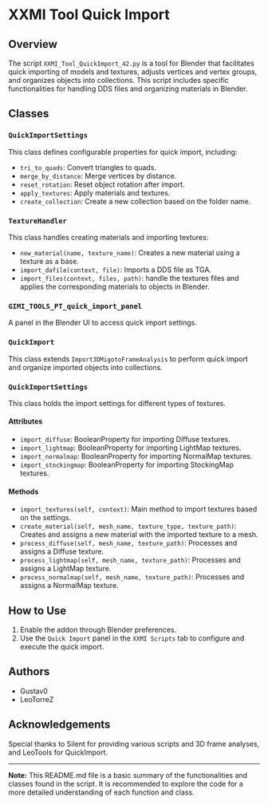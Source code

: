# XXMI Tool Quick Import

## Overview
The script `XXMI_Tool_QuickImport_42.py` is a tool for Blender that facilitates quick importing of models and textures, adjusts vertices and vertex groups, and organizes objects into collections. This script includes specific functionalities for handling DDS files and organizing materials in Blender.

## Classes

### `QuickImportSettings`
This class defines configurable properties for quick import, including:

- `tri_to_quads`: Convert triangles to quads.
- `merge_by_distance`: Merge vertices by distance.
- `reset_rotation`: Reset object rotation after import.
- `apply_textures`: Apply materials and textures.
- `create_collection`: Create a new collection based on the folder name.

### `TextureHandler`
This class handles creating materials and importing textures:

- `new_material(name, texture_name)`: Creates a new material using a texture as a base.
- `import_dafile(context, file)`: Imports a DDS file as TGA.
- `import_files(context, files, path)`: handle the textures files and applies the corresponding materials to objects in Blender.

### `GIMI_TOOLS_PT_quick_import_panel`
A panel in the Blender UI to access quick import settings.

### `QuickImport`
This class extends `Import3DMigotoFrameAnalysis` to perform quick import and organize imported objects into collections.

### `QuickImportSettings`

This class holds the import settings for different types of textures.

#### Attributes
- `import_diffuse`: BooleanProperty for importing Diffuse textures.
- `import_lightmap`: BooleanProperty for importing LightMap textures.
- `import_normalmap`: BooleanProperty for importing NormalMap textures.
- `import_stockingmap`: BooleanProperty for importing StockingMap textures.

#### Methods
- `import_textures(self, context)`: Main method to import textures based on the settings.
- `create_material(self, mesh_name, texture_type, texture_path)`: Creates and assigns a new material with the imported texture to a mesh.
- `process_diffuse(self, mesh_name, texture_path)`: Processes and assigns a Diffuse texture.
- `process_lightmap(self, mesh_name, texture_path)`: Processes and assigns a LightMap texture.
- `process_normalmap(self, mesh_name, texture_path)`: Processes and assigns a NormalMap texture.

## How to Use
1. Enable the addon through Blender preferences.
2. Use the `Quick Import` panel in the `XXMI Scripts` tab to configure and execute the quick import.

## Authors
- Gustav0
- LeoTorreZ

## Acknowledgements
Special thanks to Silent for providing various scripts and 3D frame analyses, and LeoTools for QuickImport.

---

**Note:** This README.md file is a basic summary of the functionalities and classes found in the script. It is recommended to explore the code for a more detailed understanding of each function and class.


